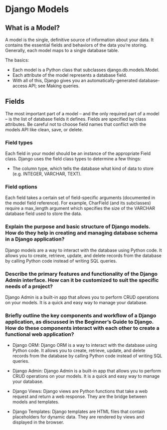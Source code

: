 # Django Models
## What is a Model?
A model is the single, definitive source of information about your data. It contains the essential fields and behaviors of the data you’re storing. Generally, each model maps to a single database table.

The basics:
- Each model is a Python class that subclasses django.db.models.Model.
- Each attribute of the model represents a database field.
- With all of this, Django gives you an automatically-generated database-access API; see Making queries.

## Fields
The most important part of a model – and the only required part of a model – is the list of database fields it defines. Fields are specified by class attributes. Be careful not to choose field names that conflict with the models API like clean, save, or delete.

### Field types
Each field in your model should be an instance of the appropriate Field class. Django uses the field class types to determine a few things:
- The column type, which tells the database what kind of data to store (e.g. INTEGER, VARCHAR, TEXT).


### Field options
Each field takes a certain set of field-specific arguments (documented in the model field reference). For example, CharField (and its subclasses) require a max_length argument which specifies the size of the VARCHAR database field used to store the data.

### Explain the purpose and basic structure of Django models. How do they help in creating and managing database schema in a Django application?
Django models are a way to interact with the database using Python code. It allows you to create, retrieve, update, and delete records from the database by calling Python code instead of writing SQL queries.

### Describe the primary features and functionality of the Django Admin interface. How can it be customized to suit the specific needs of a project?
Django Admin is a built-in app that allows you to perform CRUD operations on your models. It is a quick and easy way to manage your database.

### Briefly outline the key components and workflow of a Django application, as discussed in the Beginner’s Guide to Django. How do these components interact with each other to create a functional web application?
- Django ORM: Django ORM is a way to interact with the database using Python code. It allows you to create, retrieve, update, and delete records from the database by calling Python code instead of writing SQL queries.

- Django Admin: Django Admin is a built-in app that allows you to perform CRUD operations on your models. It is a quick and easy way to manage your database.

- Django Views: Django views are Python functions that take a web request and return a web response. They are the bridge between models and templates.

- Django Templates: Django templates are HTML files that contain placeholders for dynamic data. They are rendered by views and displayed in the browser.